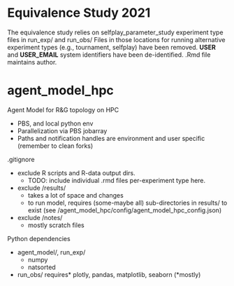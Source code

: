 # Equivalence Study 2021
The equivalence study relies on selfplay_parameter_study experiment type files in run_exp/ and run_obs/
Files in those locations for running alternative experiment types (e.g., tournament, selfplay) have been removed.
__USER__ and __USER_EMAIL__ system identifiers have been de-identified. .Rmd file maintains author.

# agent_model_hpc
Agent Model for R&amp;G topology on HPC
- PBS, and local python env
- Parallelization via PBS jobarray
- Paths and notification handles are environment and user specific (remember to clean forks)

.gitignore
- exclude R scripts and R-data output dirs. 
  - TODO: include individual .rmd files per-experiment type here.
- exclude /results/ 
  - takes a lot of space and changes
  - to run model, requires (some-maybe all) sub-directories in results/ to exist (see /agent_model_hpc/config/agent_model_hpc_config.json)
- exclude /notes/
  - mostly scratch files

Python dependencies
- agent_model/, run_exp/
  - numpy
  - natsorted
- run_obs/ requires* plotly, pandas, matplotlib, seaborn (*mostly)

